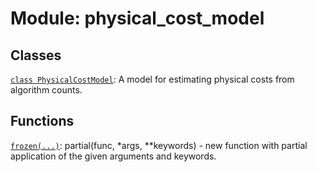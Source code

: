 # Module: physical_cost_model






## Classes

[`class PhysicalCostModel`](../../qualtran/surface_code/PhysicalCostModel.md): A model for estimating physical costs from algorithm counts.

## Functions

[`frozen(...)`](../../qualtran/drawing/musical_score/frozen.md): partial(func, *args, **keywords) - new function with partial application of the given arguments and keywords.

